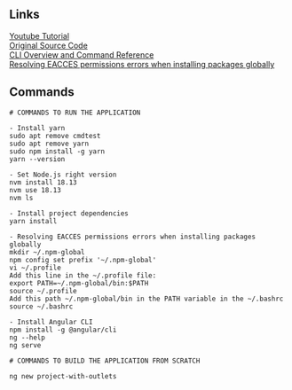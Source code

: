 ## Links

[Youtube Tutorial](https://www.youtube.com/watch?v=9fH09nJGm-U)  
[Original Source Code](https://github.com/DMezhenskyi/angular-named-router-outlet)  
[CLI Overview and Command Reference](https://angular.io/cli)  
[Resolving EACCES permissions errors when installing packages globally](https://docs.npmjs.com/resolving-eacces-permissions-errors-when-installing-packages-globally)  

## Commands

```
# COMMANDS TO RUN THE APPLICATION

- Install yarn
sudo apt remove cmdtest
sudo apt remove yarn
sudo npm install -g yarn
yarn --version

- Set Node.js right version
nvm install 18.13
nvm use 18.13
nvm ls

- Install project dependencies
yarn install

- Resolving EACCES permissions errors when installing packages globally
mkdir ~/.npm-global
npm config set prefix '~/.npm-global'
vi ~/.profile
Add this line in the ~/.profile file:
export PATH=~/.npm-global/bin:$PATH
source ~/.profile
Add this path ~/.npm-global/bin in the PATH variable in the ~/.bashrc
source ~/.bashrc

- Install Angular CLI
npm install -g @angular/cli
ng --help
ng serve

# COMMANDS TO BUILD THE APPLICATION FROM SCRATCH

ng new project-with-outlets
```
